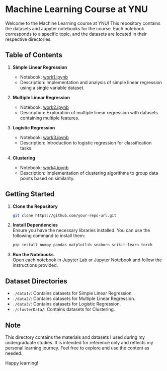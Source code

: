 
# Machine Learning Course at YNU

Welcome to the Machine Learning course at YNU! This repository contains the datasets and Jupyter notebooks for the course. Each notebook corresponds to a specific topic, and the datasets are located in their respective directories.

## Table of Contents

1. **Simple Linear Regression**  
   - Notebook: [work1.ipynb](./work1.ipynb)  
   - Description: Implementation and analysis of simple linear regression using a single variable dataset.

2. **Multiple Linear Regression**  
   - Notebook: [work2.ipynb](./work2.ipynb)  
   - Description: Exploration of multiple linear regression with datasets containing multiple features.

3. **Logistic Regression**  
   - Notebook: [work3.ipynb](./work3.ipynb)  
   - Description: Introduction to logistic regression for classification tasks.

4. **Clustering**  
   - Notebook: [work4.ipynb](./work4.ipynb)  
   - Description: Implementation of clustering algorithms to group data points based on similarity.

## Getting Started

1. **Clone the Repository**  
   ```bash
   git clone https://github.com/your-repo-url.git
   ```

2. **Install Dependencies**  
   Ensure you have the necessary libraries installed. You can use the following command to install them:
   ```bash
   pip install numpy pandas matplotlib seaborn scikit-learn torch
   ```

3. **Run the Notebooks**  
   Open each notebook in Jupyter Lab or Jupyter Notebook and follow the instructions provided.

## Dataset Directories

- `./data1/`: Contains datasets for Simple Linear Regression.  
- `./data2/`: Contains datasets for Multiple Linear Regression.  
- `./data3/`: Contains datasets for Logistic Regression.  
- `./clusterData/`: Contains datasets for Clustering.

## Note

This directory contains the materials and datasets I used during my undergraduate studies. It is intended for reference only and reflects my personal learning journey. Feel free to explore and use the content as needed.

Happy learning!
